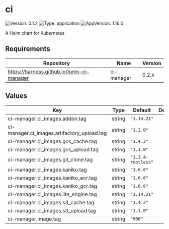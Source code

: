 # ci

![Version: 0.1.2](https://img.shields.io/badge/Version-0.1.2-informational?style=flat-square) ![Type: application](https://img.shields.io/badge/Type-application-informational?style=flat-square) ![AppVersion: 1.16.0](https://img.shields.io/badge/AppVersion-1.16.0-informational?style=flat-square)

A Helm chart for Kubernetes

## Requirements

| Repository | Name | Version |
|------------|------|---------|
| https://harness.github.io/helm-ci-manager | ci-manager | 0.2.x |

## Values

| Key | Type | Default | Description |
|-----|------|---------|-------------|
| ci-manager.ci_images.addon.tag | string | `"1.14.21"` |  |
| ci-manager.ci_images.artifactory_upload.tag | string | `"1.2.0"` |  |
| ci-manager.ci_images.gcs_cache.tag | string | `"1.4.2"` |  |
| ci-manager.ci_images.gcs_upload.tag | string | `"1.3.0"` |  |
| ci-manager.ci_images.git_clone.tag | string | `"1.2.4-rootless"` |  |
| ci-manager.ci_images.kaniko.tag | string | `"1.6.6"` |  |
| ci-manager.ci_images.kaniko_ecr.tag | string | `"1.6.6"` |  |
| ci-manager.ci_images.kaniko_gcr.tag | string | `"1.6.6"` |  |
| ci-manager.ci_images.lite_engine.tag | string | `"1.14.21"` |  |
| ci-manager.ci_images.s3_cache.tag | string | `"1.4.2"` |  |
| ci-manager.ci_images.s3_upload.tag | string | `"1.1.0"` |  |
| ci-manager.image.tag | string | `"906"` |  |

